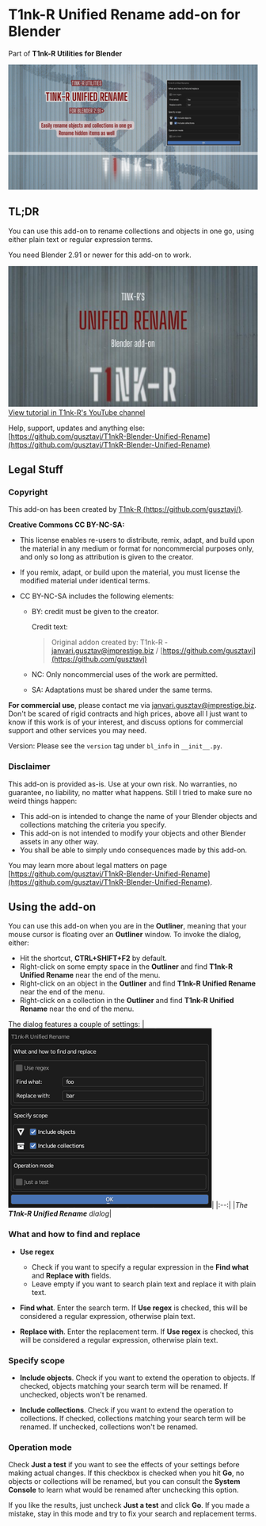 # T1nk-R Unified Rename add-on for Blender

Part of **T1nk-R Utilities for Blender**

![Repo card of the add-on](art/repo-card-unified-rename.png)

## TL;DR

You can use this add-on to rename collections and objects in one go, using either plain text or regular expression terms.

You need Blender 2.91 or newer for this add-on to work.

![Tutorial on YouTube](art/tutorial.jpg)
[View tutorial in T1nk-R's YouTube channel](https://www.youtube.com/watch?v=yqaig4bq4o8)

Help, support, updates and anything else: [https://github.com/gusztavj/T1nkR-Blender-Unified-Rename](https://github.com/gusztavj/T1nkR-Blender-Unified-Rename)

## Legal Stuff

### Copyright

This add-on has been created by [T1nk-R (https://github.com/gusztavj/)](https://github.com/gusztavj/).

**Creative Commons CC BY-NC-SA:**

* This license enables re-users to distribute, remix, adapt, and build upon the material in any medium or format for noncommercial purposes only, and only so long as attribution is given to the creator.
* If you remix, adapt, or build upon the material, you must license the modified material under identical terms.

* CC BY-NC-SA includes the following elements:

  * BY: credit must be given to the creator.

    Credit text:
    > Original addon created by: T1nk-R - [janvari.gusztav@imprestige.biz](mailto:janvari.gusztav@imprestige.biz) / [https://github.com/gusztavj](https://github.com/gusztavj)

  * NC: Only noncommercial uses of the work are permitted.
  * SA: Adaptations must be shared under the same terms.

**For commercial use**, please contact me via [janvari.gusztav@imprestige.biz](mailto:janvari.gusztav@imprestige.biz). Don't be scared of
rigid contracts and high prices, above all I just want to know if this work is of your interest, and discuss options for commercial support and other services you may need.

Version: Please see the `version` tag under `bl_info` in `__init__.py`.

### Disclaimer

This add-on is provided as-is. Use at your own risk. No warranties, no guarantee, no liability, no matter what happens. Still I tried to make sure no weird things happen:

* This add-on is intended to change the name of your Blender objects and collections matching the criteria you specify.
* This add-on is not intended to modify your objects and other Blender assets in any other way.
* You shall be able to simply undo consequences made by this add-on.

You may learn more about legal matters on page [https://github.com/gusztavj/T1nkR-Blender-Unified-Rename](https://github.com/gusztavj/T1nkR-Blender-Unified-Rename).

## Using the add-on

You can use this add-on when you are in the **Outliner**, meaning that your mouse cursor is floating over an **Outliner** window. To invoke the dialog, either:

* Hit the shortcut, **CTRL+SHIFT+F2** by default.
* Right-click on some empty space in the **Outliner** and find **T1nk-R Unified Rename** near the end of the menu.
* Right-click on an object in the **Outliner** and find **T1nk-R Unified Rename** near the end of the menu.
* Right-click on a collection in the **Outliner** and find **T1nk-R Unified Rename** near the end of the menu.

The dialog features a couple of settings:
|![Screenshot of the add-on's dialog](art/add-on-dialog.png)|
|:--:|
|_The **T1nk-R Unified Rename** dialog_|

### What and how to find and replace

* **Use regex**
  * Check if you want to specify a regular expression in the **Find what** and **Replace with** fields.
  * Leave empty if you want to search plain text and replace it with plain text.

* **Find what**. Enter the search term. If **Use regex** is checked, this will be considered a regular expression, otherwise plain text.

* **Replace with**. Enter the replacement term. If **Use regex** is checked, this will be considered a regular expression, otherwise plain text.

### Specify scope

* **Include objects**. Check if you want to extend the operation to objects. If checked, objects matching your search term will be renamed. If unchecked, objects won't be renamed.

* **Include collections**. Check if you want to extend the operation to collections. If checked, collections matching your search term will be renamed. If unchecked, collections won't be renamed.

### Operation mode

Check **Just a test** if you want to see the effects of your settings before making actual changes. If this checkbox is checked when you hit **Go**, no objects or collections will be renamed, but you can consult the **System Console** to learn what would be renamed after unchecking this option.

If you like the results, just uncheck **Just a test** and click **Go**. If you made a mistake, stay in this mode and try to fix your search and replacement terms.
